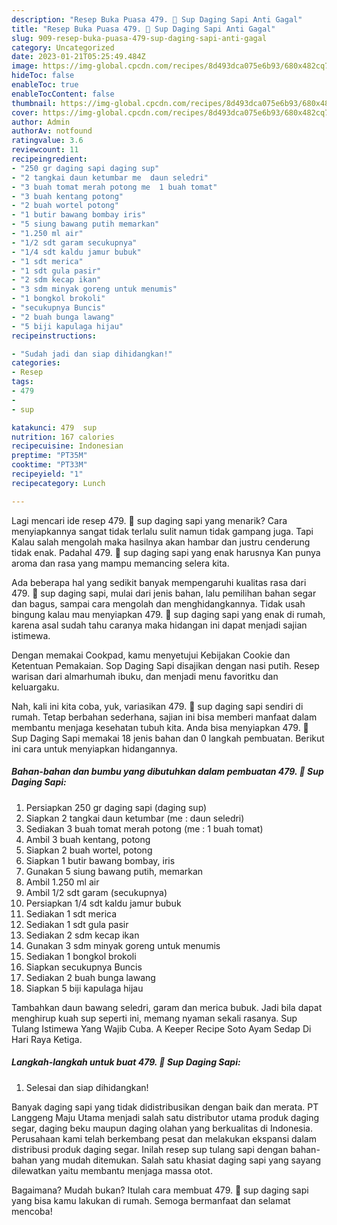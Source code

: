 ```yaml
---
description: "Resep Buka Puasa 479. 🍲 Sup Daging Sapi Anti Gagal"
title: "Resep Buka Puasa 479. 🍲 Sup Daging Sapi Anti Gagal"
slug: 909-resep-buka-puasa-479-sup-daging-sapi-anti-gagal
category: Uncategorized
date: 2023-01-21T05:25:49.484Z
image: https://img-global.cpcdn.com/recipes/8d493dca075e6b93/680x482cq70/479-sup-daging-sapi-foto-resep-utama.jpg
hideToc: false
enableToc: true
enableTocContent: false
thumbnail: https://img-global.cpcdn.com/recipes/8d493dca075e6b93/680x482cq70/479-sup-daging-sapi-foto-resep-utama.jpg
cover: https://img-global.cpcdn.com/recipes/8d493dca075e6b93/680x482cq70/479-sup-daging-sapi-foto-resep-utama.jpg
author: Admin
authorAv: notfound
ratingvalue: 3.6
reviewcount: 11
recipeingredient:
- "250 gr daging sapi daging sup"
- "2 tangkai daun ketumbar me  daun seledri"
- "3 buah tomat merah potong me  1 buah tomat"
- "3 buah kentang potong"
- "2 buah wortel potong"
- "1 butir bawang bombay iris"
- "5 siung bawang putih memarkan"
- "1.250 ml air"
- "1/2 sdt garam secukupnya"
- "1/4 sdt kaldu jamur bubuk"
- "1 sdt merica"
- "1 sdt gula pasir"
- "2 sdm kecap ikan"
- "3 sdm minyak goreng untuk menumis"
- "1 bongkol brokoli"
- "secukupnya Buncis"
- "2 buah bunga lawang"
- "5 biji kapulaga hijau"
recipeinstructions:

- "Sudah jadi dan siap dihidangkan!"
categories:
- Resep
tags:
- 479
- 
- sup

katakunci: 479  sup 
nutrition: 167 calories
recipecuisine: Indonesian
preptime: "PT35M"
cooktime: "PT33M"
recipeyield: "1"
recipecategory: Lunch

---
```



Lagi mencari ide resep 479. 🍲 sup daging sapi yang menarik? Cara menyiapkannya sangat tidak terlalu sulit namun tidak gampang juga. Tapi Kalau salah mengolah maka hasilnya akan hambar dan justru cenderung tidak enak. Padahal 479. 🍲 sup daging sapi yang enak harusnya Kan punya aroma dan rasa yang mampu memancing selera kita.


Ada beberapa hal yang sedikit banyak mempengaruhi kualitas rasa dari 479. 🍲 sup daging sapi, mulai dari jenis bahan, lalu pemilihan bahan segar dan bagus, sampai cara mengolah dan menghidangkannya. Tidak usah bingung kalau mau menyiapkan 479. 🍲 sup daging sapi yang enak di rumah, karena asal sudah tahu caranya maka hidangan ini dapat menjadi sajian istimewa.

Dengan memakai Cookpad, kamu menyetujui Kebijakan Cookie dan Ketentuan Pemakaian. Sop Daging Sapi disajikan dengan nasi putih. Resep warisan dari almarhumah ibuku, dan menjadi menu favoritku dan keluargaku.


Nah, kali ini kita coba, yuk, variasikan 479. 🍲 sup daging sapi sendiri di rumah. Tetap berbahan sederhana, sajian ini bisa memberi manfaat dalam membantu menjaga kesehatan tubuh kita. Anda bisa menyiapkan 479. 🍲 Sup Daging Sapi memakai 18 jenis bahan dan 0 langkah pembuatan. Berikut ini cara untuk menyiapkan hidangannya.

<!--inarticleads1-->

##### Bahan-bahan dan bumbu yang dibutuhkan dalam pembuatan 479. 🍲 Sup Daging Sapi:

1. Persiapkan 250 gr daging sapi (daging sup)
1. Siapkan 2 tangkai daun ketumbar (me : daun seledri)
1. Sediakan 3 buah tomat merah potong (me : 1 buah tomat)
1. Ambil 3 buah kentang, potong
1. Siapkan 2 buah wortel, potong
1. Siapkan 1 butir bawang bombay, iris
1. Gunakan 5 siung bawang putih, memarkan
1. Ambil 1.250 ml air
1. Ambil 1/2 sdt garam (secukupnya)
1. Persiapkan 1/4 sdt kaldu jamur bubuk
1. Sediakan 1 sdt merica
1. Sediakan 1 sdt gula pasir
1. Sediakan 2 sdm kecap ikan
1. Gunakan 3 sdm minyak goreng untuk menumis
1. Sediakan 1 bongkol brokoli
1. Siapkan secukupnya Buncis
1. Sediakan 2 buah bunga lawang
1. Siapkan 5 biji kapulaga hijau


Tambahkan daun bawang seledri, garam dan merica bubuk. Jadi bila dapat menghirup kuah sup seperti ini, memang nyaman sekali rasanya. Sup Tulang Istimewa Yang Wajib Cuba. A Keeper Recipe Soto Ayam Sedap Di Hari Raya Ketiga. 

<!--inarticleads2-->

##### Langkah-langkah untuk buat 479. 🍲 Sup Daging Sapi:


1. Selesai dan siap dihidangkan!

Banyak daging sapi yang tidak didistribusikan dengan baik dan merata. PT Langgeng Maju Utama menjadi salah satu distributor utama produk daging segar, daging beku maupun daging olahan yang berkualitas di Indonesia. Perusahaan kami telah berkembang pesat dan melakukan ekspansi dalam distribusi produk daging segar. Inilah resep sup tulang sapi dengan bahan-bahan yang mudah ditemukan. Salah satu khasiat daging sapi yang sayang dilewatkan yaitu membantu menjaga massa otot. 

Bagaimana? Mudah bukan? Itulah cara membuat 479. 🍲 sup daging sapi yang bisa kamu lakukan di rumah. Semoga bermanfaat dan selamat mencoba!
